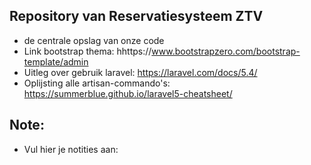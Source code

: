 
## Repository van Reservatiesysteem ZTV

- de centrale opslag van onze code
- Link bootstrap thema: hhttps://www.bootstrapzero.com/bootstrap-template/admin
- Uitleg over gebruik laravel: https://laravel.com/docs/5.4/
- Oplijsting alle artisan-commando's: https://summerblue.github.io/laravel5-cheatsheet/


Note:
---
- Vul hier je notities aan: